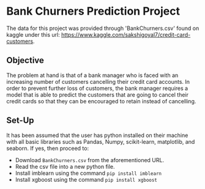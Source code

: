 # Bank Churners Prediction Project
The data for this project was provided through 'BankChurners.csv' found on kaggle under this url: https://www.kaggle.com/sakshigoyal7/credit-card-customers.

## Objective
The problem at hand is that of a bank manager who is faced with an increasing number of customers cancelling their credit card accounts. In order to prevent further loss of customers, the bank manager requires a model that is able to predict the customers that are going to cancel their credit cards so that they can be encouraged to retain instead of cancelling. 

## Set-Up
It has been assumed that the user has python installed on their machine with all basic libraries such as Pandas, Numpy, scikit-learn, matplotlib, and seaborn. If yes, then proceed to:

- Download `BankChurners.csv` from the aforementioned URL.
- Read the csv file into a new python file.
- Install imblearn using the command ```pip install imblearn```
- Install xgboost using the command ```pip install xgboost```

## 
  

